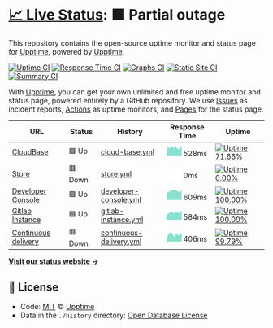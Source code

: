# [📈 Live Status](https://status.albismart.com): <!--live status--> **🟧 Partial outage**

This repository contains the open-source uptime monitor and status page for [Upptime](https://upptime.js.org), powered by [Upptime](https://github.com/upptime/upptime).

[![Uptime CI](https://github.com/koj-co/upptime/workflows/Uptime%20CI/badge.svg)](https://github.com/koj-co/upptime/actions?query=workflow%3A%22Uptime+CI%22)
[![Response Time CI](https://github.com/koj-co/upptime/workflows/Response%20Time%20CI/badge.svg)](https://github.com/koj-co/upptime/actions?query=workflow%3A%22Response+Time+CI%22)
[![Graphs CI](https://github.com/koj-co/upptime/workflows/Graphs%20CI/badge.svg)](https://github.com/koj-co/upptime/actions?query=workflow%3A%22Graphs+CI%22)
[![Static Site CI](https://github.com/koj-co/upptime/workflows/Static%20Site%20CI/badge.svg)](https://github.com/koj-co/upptime/actions?query=workflow%3A%22Static+Site+CI%22)
[![Summary CI](https://github.com/koj-co/upptime/workflows/Summary%20CI/badge.svg)](https://github.com/koj-co/upptime/actions?query=workflow%3A%22Summary+CI%22)

With [Upptime](https://upptime.js.org), you can get your own unlimited and free uptime monitor and status page, powered entirely by a GitHub repository. We use [Issues](https://github.com/upptime/upptime/issues) as incident reports, [Actions](https://github.com/upptime/upptime/actions) as uptime monitors, and [Pages](https://status.albismart.com) for the status page.

<!--start: status pages-->
<!-- This summary is generated by Upptime (https://github.com/upptime/upptime) -->
<!-- Do not edit this manually, your changes will be overwritten -->

| URL                                                    | Status  | History                                                                                                       | Response Time                                                                            | Uptime                                                                                                                                                                                                                            |
| ------------------------------------------------------ | ------- | ------------------------------------------------------------------------------------------------------------- | ---------------------------------------------------------------------------------------- | --------------------------------------------------------------------------------------------------------------------------------------------------------------------------------------------------------------------------------- |
| [CloudBase](https://albismart.cloud/)                  | 🟩 Up   | [cloud-base.yml](https://github.com/albismart/uptime/commits/master/history/cloud-base.yml)                   | <img alt="Response time graph" src="./graphs/cloud-base.png" height="20"> 528ms          | [![Uptime 71.66%](https://img.shields.io/endpoint?url=https%3A%2F%2Fraw.githubusercontent.com%2Falbismart%2Fuptime%2Fmaster%2Fapi%2Fcloud-base%2Fuptime.json)](https://status.albismart.com/history/cloud-base)                   |
| [Store](https://albismart.store/)                      | 🟥 Down | [store.yml](https://github.com/albismart/uptime/commits/master/history/store.yml)                             | <img alt="Response time graph" src="./graphs/store.png" height="20"> 0ms                 | [![Uptime 0.00%](https://img.shields.io/endpoint?url=https%3A%2F%2Fraw.githubusercontent.com%2Falbismart%2Fuptime%2Fmaster%2Fapi%2Fstore%2Fuptime.json)](https://status.albismart.com/history/store)                              |
| [Developer Console](https://console.albismart.dev/)    | 🟩 Up   | [developer-console.yml](https://github.com/albismart/uptime/commits/master/history/developer-console.yml)     | <img alt="Response time graph" src="./graphs/developer-console.png" height="20"> 609ms   | [![Uptime 100.00%](https://img.shields.io/endpoint?url=https%3A%2F%2Fraw.githubusercontent.com%2Falbismart%2Fuptime%2Fmaster%2Fapi%2Fdeveloper-console%2Fuptime.json)](https://status.albismart.com/history/developer-console)    |
| [Gitlab Instance](https://gitlab.albismart.dev/)       | 🟩 Up   | [gitlab-instance.yml](https://github.com/albismart/uptime/commits/master/history/gitlab-instance.yml)         | <img alt="Response time graph" src="./graphs/gitlab-instance.png" height="20"> 584ms     | [![Uptime 100.00%](https://img.shields.io/endpoint?url=https%3A%2F%2Fraw.githubusercontent.com%2Falbismart%2Fuptime%2Fmaster%2Fapi%2Fgitlab-instance%2Fuptime.json)](https://status.albismart.com/history/gitlab-instance)        |
| [Continuous delivery](https://compiler.albismart.dev/) | 🟥 Down | [continuous-delivery.yml](https://github.com/albismart/uptime/commits/master/history/continuous-delivery.yml) | <img alt="Response time graph" src="./graphs/continuous-delivery.png" height="20"> 406ms | [![Uptime 99.79%](https://img.shields.io/endpoint?url=https%3A%2F%2Fraw.githubusercontent.com%2Falbismart%2Fuptime%2Fmaster%2Fapi%2Fcontinuous-delivery%2Fuptime.json)](https://status.albismart.com/history/continuous-delivery) |

<!--end: status pages-->

[**Visit our status website →**](https://status.albismart.com)

## 📄 License

- Code: [MIT](./LICENSE) © [Upptime](https://upptime.js.org)
- Data in the `./history` directory: [Open Database License](https://opendatacommons.org/licenses/odbl/1-0/)

